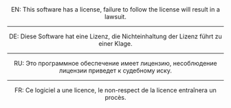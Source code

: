 <h2></h2>
<p align="center">EN: This software has a license, failure to follow the license will result in a lawsuit.</p>
<hr>
<p align="center">DE: Diese Software hat eine Lizenz, die Nichteinhaltung der Lizenz führt zu einer Klage.</p>
<hr>
<p align="center">RU: Это программное обеспечение имеет лицензию, несоблюдение лицензии приведет к судебному иску.</p>
<hr>
<p align="center">FR: Ce logiciel a une licence, le non-respect de la licence entraînera un procès.</p>
<h2></h2>
